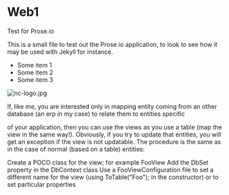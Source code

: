 # Web1
Test for Prose.io

This is a small file to test out the Prose.io application, to look to see how it  may be used with Jekyll for instance.

- Some item 1
- Some item 2
- Some item 3

![nc-logo.jpg]({{site.baseurl}}/nc-logo.jpg)

If, like me, you are interested only in mapping entity coming from an other database (an erp in my case) to relate them to entities specific 

of your application, then you can use the views as you use a table (map the view in the same way!). Obviously, if you try to update that entities, you will get an exception if the view is not updatable. The procedure is the same as in the case of normal (based on a table) entities:

Create a POCO class for the view; for example FooView
Add the DbSet property in the DbContext class
Use a FooViewConfiguration file to set a different name for the view (using ToTable("Foo"); in the constructor) or to set particular properties






